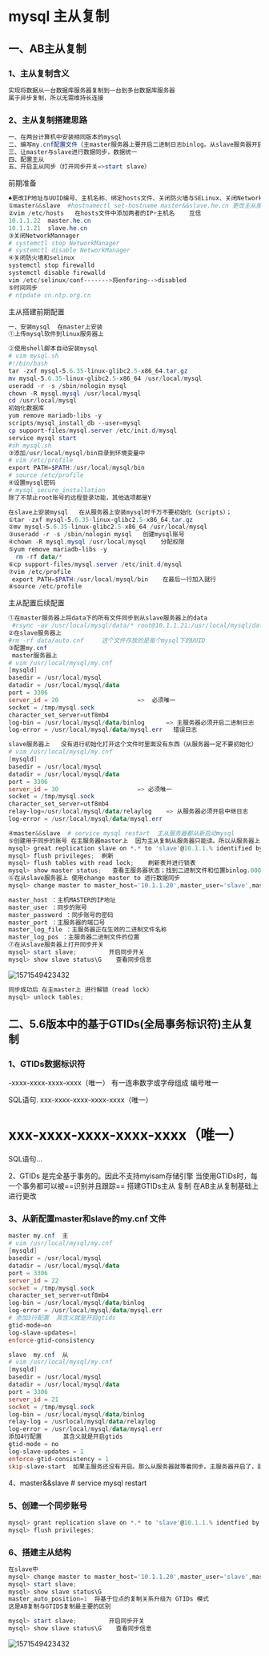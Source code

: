 # mysql 主从复制

## 一、AB主从复制

### 1、主从复制含义

~~~powershell
实现将数据从一台数据库服务器复制到一台到多台数据库服务器
属于异步复制，所以无需维持长连接
~~~

### 2、主从复制搭建思路

~~~powershell
一、在两台计算机中安装相同版本的mysql
二、编写my.cnf配置文件（主master服务器上要开启二进制日志binlog。从slave服务器开启中继日志relaylog）
三、让master与slave进行数据同步，数据统一
四、配置主从
五、开启主从同步（打开同步开关=>start slave）
~~~

前期准备

~~~powershell
♠更改IP地址与UUID编号、主机名称、绑定hosts文件、关闭防火墙与SELinux、关闭NetworkManager，最后还要做一个时间同步。
①master&&slave  #hostnamectl set-hostname master&&slave.he.cn 更改主从服务器主机名
②vim /etc/hosts   在hosts文件中添加两者的IP+主机名    互信
10.1.1.22  master.he.cn
10.1.1.21  slave.he.cn
③关闭NetworkMannager
# systemctl stop NetworkManager
# systemctl disable NetworkManager
④关闭防火墙和selinux
systemctl stop firewalld
systemctl disable firewalld
vim /etc/selinux/conf------->将enforing-->disabled
⑤时间同步   
# ntpdate cn.ntp.org.cn

~~~

主从搭建前期配置

~~~powershell
一、安装mysql  在master上安装
①上传mysql软件到linux服务器上

②使用shell脚本自动安装mysql
# vim mysql.sh
#!/bin/bash
tar -zxf mysql-5.6.35-linux-glibc2.5-x86_64.tar.gz
mv mysql-5.6.35-linux-glibc2.5-x86_64 /usr/local/mysql
useradd -r -s /sbin/nologin mysql
chown -R mysql.mysql /usr/local/mysql
cd /usr/local/mysql
初始化数据库
yum remove mariadb-libs -y
scripts/mysql_install_db --user=mysql
cp support-files/mysql.server /etc/init.d/mysql
service mysql start
#sh mysql.sh
③添加/usr/local/mysql/bin目录到环境变量中
# vim /etc/profile
export PATH=$PATH:/usr/local/mysql/bin
# source /etc/profile
④设置mysql密码
# mysql_secure_installation
除了不禁止root账号的远程登录功能，其他选项都是Y

~~~

~~~powershell
在slave上安装mysql   在从服务器上安装mysql时千万不要初始化（scripts）；
①tar -zxf mysql-5.6.35-linux-glibc2.5-x86_64.tar.gz
②mv mysql-5.6.35-linux-glibc2.5-x86_64 /usr/local/mysql
③useradd -r -s /sbin/nologin mysql   创建mysql账号
④chown -R mysql.mysql /usr/local/mysql    分配权限
⑤yum remove mariadb-libs -y
  rm -rf data/*
⑥cp support-files/mysql.server /etc/init.d/mysql
⑦vim /etc/profile
 export PATH=$PATH:/usr/local/mysql/bin    在最后一行加入就行
⑧source /etc/profile


~~~

主从配置后续配置

~~~powershell
①在master服务器上将data下的所有文件同步到从slave服务器上的data
 #rsync -av /usr/local/mysql/data/* root@10.1.1.21:/usr/local/mysql/data  
②在slave服务器上
#rm -rf data/auto.cnf     这个文件存放的是每个mysql下的UUID
③配置my.cnf
 master服务器上
# vim /usr/local/mysql/my.cnf
[mysqld]
basedir = /usr/local/mysql         
datadir = /usr/local/mysql/data
port = 3306
server_id = 20						=>  必须唯一
socket = /tmp/mysql.sock
character_set_server=utf8mb4
log-bin = /usr/local/mysql/data/binlog		=> 主服务器必须开启二进制日志
log-error = /usr/local/mysql/data/mysql.err   错误日志

slave服务器上   没有进行初始化打开这个文件时里面没有东西（从服务器一定不要初始化）
# vim /usr/local/mysql/my.cnf
[mysqld]
basedir = /usr/local/mysql
datadir = /usr/local/mysql/data
port = 3306
server_id = 30						=> 必须唯一
socket = /tmp/mysql.sock
character_set_server=utf8mb4
relay-log=/usr/local/mysql/data/relaylog	=> 从服务器必须开启中继日志
log-error = /usr/local/mysql/data/mysql.err

④master&&slave  # service mysql restart  主从服务器都从新启动mysql
⑤创建用于同步的账号 在主服务器master上  因为主从复制从服务器只能读。所以从服务器上不用创建同步账号
mysql> great replication slave on *.* to 'slave'@10.1.1.% identified by '123'
mysql> flush privileges;  刷新
mysql> flush tables with read lock;    刷新表并进行锁表   
mysql> show master status;   查看主服务器状态；找到二进制文件和位置binlog.000001，位置405
⑥在从slave服务器上 使用change master to 进行数据同步
mysql> change master to master_host='10.1.1.20',master_user='slave',master_password='123',master_port=3306,master_log_file='binlog.000001',master_log_pos=405;

master_host ：主机MASTER的IP地址
master_user ：同步的账号
master_password ：同步账号的密码
master_port ：主服务器的端口号
master_log_file ：主服务器正在生效的二进制文件名称
master_log_pos ：主服务器二进制文件的位置
⑦在从slave服务器上打开同步开关
mysql> start slave;         开启同步开关
mysql> show slave status\G    查看同步信息

~~~

![1571549423432](C:\Users\hexingmou\AppData\Roaming\Typora\typora-user-images\1571549423432.png)

~~~powershell 
同步成功后 在主master上 进行解锁（read lock）
mysql> unlock tables; 
~~~

## 二、5.6版本中的基于GTIDs(全局事务标识符)主从复制

### 1、GTIDs数据标识符

-xxxx-xxxx-xxxx-xxxx（唯一）  有一连串数字或字母组成  编号唯一

SQL语句.
xxx-xxxx-xxxx-xxxx-xxxx（唯一）

# xxx-xxxx-xxxx-xxxx-xxxx（唯一）
SQL语句...

2、GTIDs 是完全基于事务的。因此不支持myisam存储引擎
      当使用GTIDs时，每一个事务都可以被==识别并且跟踪== 
搭建GTIDs主从 复制  在AB主从复制基础上进行更改

### 3、从新配置master和slave的my.cnf 文件

~~~powershell
master my.cnf  主
# vim /usr/local/mysql/my.cnf
[mysqld]
basedir = /usr/local/mysql
datadir = /usr/local/mysql/data
port = 3306
server_id = 22
socket = /tmp/mysql.sock
character_set_server=utf8mb4
log-bin = /usr/local/mysql/data/binlog
log-error = /usr/local/mysql/data/mysql.err
# 添加3行配置  其含义就是开启gtids
gtid-mode=on
log-slave-updates=1
enforce-gtid-consistency

slave  my.cnf  从
# vim /usr/local/mysql/my.cnf
[mysqld]
basedir = /usr/local/mysql
datadir = /usr/local/mysql/data
port = 3306
server_id = 21
socket = /tmp/mysql.sock
log-bin = /usr/local/mysql/data/binlog    
relay-log = /usrlocal/mysql/data/relaylog
log-error = /usr/local/mysql/data/mysql.err
添加4行配置      其含义就是开启gtids
gtid-mode = no
log-slave-updates = 1
enforce-gtid-consistency = 1
skip-slave-start  如果主服务还没有开启。那么从服务器就等着同步。主服务器开启了，就开始进行同步

~~~

4、master&&slave  #  service mysql restart 

### 5、创建一个同步账号

~~~powershell
mysql> grant replication slave on *.* to 'slave'@10.1.1.% identfied by '123';
mysql> flush privileges;
~~~

### 6、搭建主从结构

```POWERSHELL 
在slave中
mysql> change master to master_host='10.1.1.20',master_user='slave',master_password='123',master_port=3306,master_auto_position=1;
mysql> start slave;
mysql> show slave status\G
master_auto_position=1  将基于位点的复制关系升级为 GTIDs 模式
这是AB复制与GTIDS复制最主要的区别

mysql> start slave;         开启同步开关
mysql> show slave status\G    查看同步信息

```

![1571549423432](C:\Users\hexingmou\AppData\Roaming\Typora\typora-user-images\1571549423432.png)

